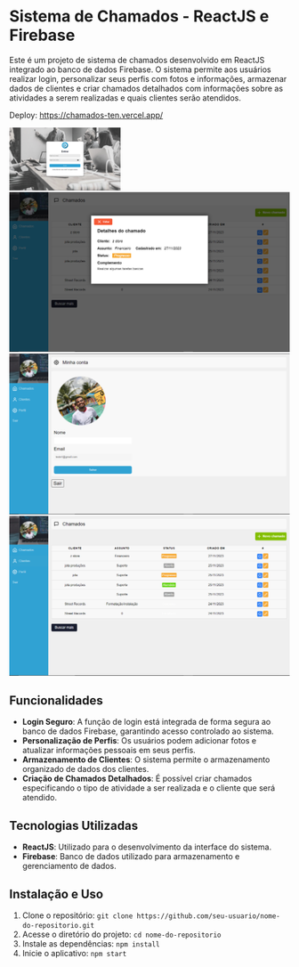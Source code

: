 # Sistema de Chamados - ReactJS e Firebase

Este é um projeto de sistema de chamados desenvolvido em ReactJS integrado ao banco de dados Firebase. O sistema permite aos usuários realizar login, personalizar seus perfis com fotos e informações, armazenar dados de clientes e criar chamados detalhados com informações sobre as atividades a serem realizadas e quais clientes serão atendidos.

Deploy: https://chamados-ten.vercel.app/

<div>
<img width='200'  src= 'https://github.com/jotta2021/_chamados/blob/master/Captura%20de%20tela%202023-11-27%20221512.png?raw=true'/>
<img width={200}  src= 'https://github.com/jotta2021/_chamados/blob/master/Captura%20de%20tela%202023-11-27%20221628.png'/>
  <img width={200}  src= 'https://github.com/jotta2021/_chamados/blob/master/Captura%20de%20tela%202023-11-27%20221555.png'/>
  <img width={200}  src= 'https://github.com/jotta2021/_chamados/blob/master/tt.png?raw=true'/>
</div>

## Funcionalidades

- **Login Seguro**: A função de login está integrada de forma segura ao banco de dados Firebase, garantindo acesso controlado ao sistema.
- **Personalização de Perfis**: Os usuários podem adicionar fotos e atualizar informações pessoais em seus perfis.
- **Armazenamento de Clientes**: O sistema permite o armazenamento organizado de dados dos clientes.
- **Criação de Chamados Detalhados**: É possível criar chamados especificando o tipo de atividade a ser realizada e o cliente que será atendido.

## Tecnologias Utilizadas

- **ReactJS**: Utilizado para o desenvolvimento da interface do sistema.
- **Firebase**: Banco de dados utilizado para armazenamento e gerenciamento de dados.

## Instalação e Uso

1. Clone o repositório: `git clone https://github.com/seu-usuario/nome-do-repositorio.git`
2. Acesse o diretório do projeto: `cd nome-do-repositorio`
3. Instale as dependências: `npm install`
4. Inicie o aplicativo: `npm start`




